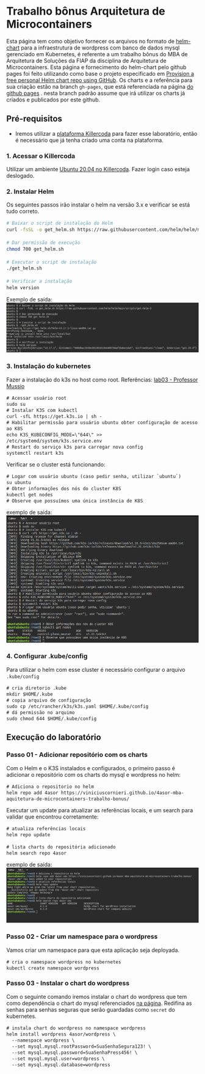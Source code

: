 # Trabalho bônus Arquitetura de Microcontainers

Esta página tem como objetivo fornecer os arquivos no formato de [helm-chart](https://helm.sh/) para a infraestrutura de wordpress com banco de dados mysql gerenciado em Kubernetes, é referente a um trabalho bônus do MBA de Arquitetura de Soluções da FIAP da disciplina de Arquitetura de Microcontainers. Esta página e fornecimento do helm-chart pelo github pages foi feito utilizando como base o projeto especificado em [Provision a free personal Helm chart repo using GitHub](https://medium.com/@gerkElznik/provision-a-free-personal-helm-chart-repo-using-github-583b668d9ba4). Os charts e a referência para sua criação estão na branch `gh-pages`, que está referenciada na página [do github pages](https://viniciuscornieri.github.io/4asor-mba-aquitetura-de-microcontainers-trabalho-bonus/)
. nesta branch padrão assume que irá utilizar os charts já criados e publicados por este github.

## Pré-requisitos

* Iremos utilizar a [plataforma Killercoda](https://killercoda.com/) para fazer esse laboratório, então é necessário que já tenha criado uma conta na plataforma. 

### 1. Acessar o Killercoda 

Utilizar um ambiente [Ubuntu 20.04 no Killercoda](https://killercoda.com/playgrounds/scenario/ubuntu). Fazer login caso esteja deslogado.

### 2. Instalar Helm

Os seguintes passos irão instalar o helm na versão 3.x e verificar se está tudo correto.

```sh
# Baixar o script de instalação do Helm
curl -fsSL -o get_helm.sh https://raw.githubusercontent.com/helm/helm/main/scripts/get-helm-3

# Dar permissão de execução
chmod 700 get_helm.sh

# Executar o script de instalação
./get_helm.sh

# Verificar a instalação
helm version

```

Exemplo de saída:
![prereq-install-helm-out](docs/prereq-install-helm-out.png)

### 3. Instalação do kubernetes

Fazer a instalação do k3s no host como root. Referências: [lab03 - Professor Mussio](https://github.com/lmussio/lab-container-linux/tree/main/lab03)

```shell
# Acessar usuário root
sudo su
# Instalar K3S com kubectl
curl -sfL https://get.k3s.io | sh -
# Habilitar permissão para usuário ubuntu obter configuração de acesso ao K8S
echo K3S_KUBECONFIG_MODE=\"644\" >> /etc/systemd/system/k3s.service.env
# Restart do serviço k3s para carregar nova config
systemctl restart k3s
```
Verificar se o cluster está funcionando:
```shell
# Logar com usuário ubuntu (caso pedir senha, utilizar `ubuntu`)
su ubuntu
# Obter informações dos nós do cluster K8S
kubectl get nodes
# Observe que possuímos uma única instância de K8S
```

exemplo de saída:
![exemplo de saída install k3s](docs/prereq-install-k3s-out.png)

### 4. Configurar .kube/config

Para utilizar o helm com esse cluster é necessário configurar o arquivo `.kube/config`

```shell
# cria diretorio .kube
mkdir $HOME/.kube
# copia arquivo de configuração
sudo cp /etc/rancher/k3s/k3s.yaml $HOME/.kube/config
# dá permissão no arquimo
sudo chmod 644 $HOME/.kube/config
```

## Execução do laboratório

### Passo 01 - Adicionar repositório com os charts

Com o Helm e o K3S instalados e configurados, o primeiro passo é adicionar o repositório com os charts do mysql e wordpress no helm:

```shell
# Adiciona o repositorio no helm
helm repo add 4asor https://viniciuscornieri.github.io/4asor-mba-aquitetura-de-microcontainers-trabalho-bonus/

```

Executar um update para atualizar as referências locais, e um search para validar que encontrou corretamente:

```shell
# atualiza referências locais
helm repo update

# lista charts do repositória adicionado
helm search repo 4asor

```

exemplo de saída:
![exemplo de saída lab step01 adicionar repo](docs/lab-step01-adicionar-repo.png)

### Passo 02 - Criar um namespace para o wordpress

Vamos criar um namespace para que esta aplicação seja deployada.

```shell
# cria o namespace wordpress no kubernetes
kubectl create namespace wordpress

```

### Passo 03 - Instalar o chart do wordpress

Com o seguinte comando iremos instalar o chart do wordpress que tem como dependência o chart do mysql referenciados [na página](https://viniciuscornieri.github.io/4asor-mba-aquitetura-de-microcontainers-trabalho-bonus/). Redifina as senhas para senhas seguras que serão guardadas como `secret` do kubernetes. 

```shell
# instala chart do wordpress no namespace wordpress
helm install wordpress 4asor/wordpress \
  --namespace wordpress \
  --set mysql.mysql.rootPassword=SuaSenhaSegura123! \
  --set mysql.mysql.password=SuaSenhaPress456! \
  --set mysql.mysql.user=wordpress \
  --set mysql.mysql.database=wordpress

```